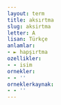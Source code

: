 ```yaml
---
layout: term
title: aksırtma
slug: aksirtma
letter: A
lisan: Türkçe
anlamlar:
- ► hapşırtma
ozellikler:
- - isim
ornekler:
- - ''
orneklerkaynak:
- - ''
---
```

